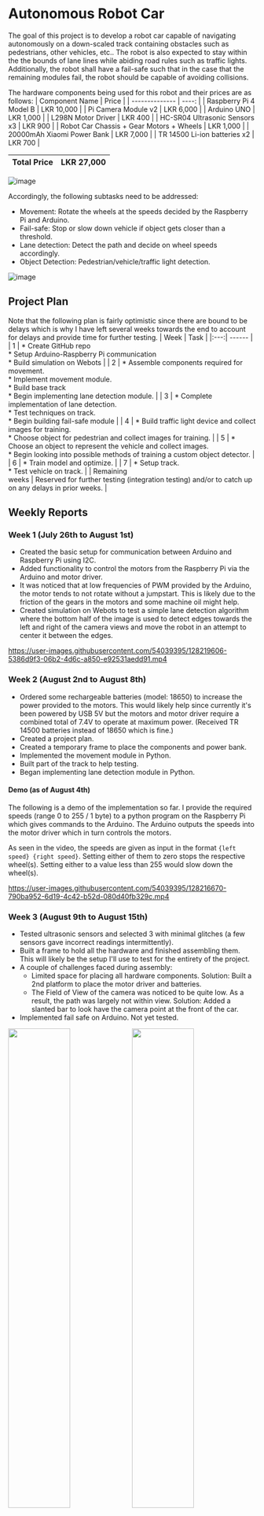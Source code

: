 # Autonomous Robot Car
The goal of this project is to develop a robot car capable of navigating autonomously on a down-scaled track containing obstacles such as pedestrians, other vehicles, etc.. The robot is also expected to stay within the the bounds of lane lines while abiding road rules such as traffic lights. Additionally, the robot shall have a fail-safe such that in the case that the remaining modules fail, the robot should be capable of avoiding collisions.

The hardware components being used for this robot and their prices are as follows:
| Component Name | Price |
| -------------- | ----: |
| Raspberry Pi 4 Model B | LKR 10,000 |
| Pi Camera Module v2 | LKR 6,000 |
| Arduino UNO | LKR 1,000 |
| L298N Motor Driver | LKR 400 |
| HC-SR04 Ultrasonic Sensors x3 | LKR 900 |
| Robot Car Chassis + Gear Motors + Wheels | LKR 1,000 |
| 20000mAh Xiaomi Power Bank | LKR 7,000 |
| TR 14500 Li-ion batteries x2 | LKR 700 |

| Total Price | LKR 27,000 |
| ------- | ----- |

![image](https://user-images.githubusercontent.com/54039395/128195441-8c4cc0fa-7e37-4d53-9361-a5647f88b1a4.png)

Accordingly, the following subtasks need to be addressed:
* Movement: Rotate the wheels at the speeds decided by the Raspberry Pi and Arduino.
* Fail-safe: Stop or slow down vehicle if object gets closer than a threshold.
* Lane detection: Detect the path and decide on wheel speeds accordingly.
* Object Detection: Pedestrian/vehicle/traffic light detection.

![image](https://user-images.githubusercontent.com/54039395/128195567-983ded8c-820f-4d16-b21a-72ef03cb2f43.png)

## Project Plan
Note that the following plan is fairly optimistic since there are bound to be delays which is why I have left several weeks towards the end to account for delays and provide time for further testing.
| Week | Task |
|:---:| ------ |
| 1 | *	Create GitHub repo<br>*	Setup Arduino-Raspberry Pi communication<br>*	Build simulation on Webots |
| 2 | *	Assemble components required for movement.<br>*	Implement movement module.<br>*	Build base track<br>*	Begin implementing lane detection module. |
| 3 | *	Complete implementation of lane detection.<br>*	Test techniques on track.<br>*	Begin building fail-safe module |
| 4 | * Build traffic light device and collect images for training.<br>*	Choose object for pedestrian and collect images for training. |
| 5 | * Choose an object to represent the vehicle and collect images.<br>*	Begin looking into possible methods of training a custom object detector. |
| 6 | *	Train model and optimize. |
| 7 | *	Setup track.<br>*	Test vehicle on track. |
| Remaining<br>weeks | Reserved for further testing (integration testing) and/or to catch up on any delays in prior weeks. |

## Weekly Reports
### Week 1 (July 26th to August 1st)
* Created the basic setup for communication between Arduino and Raspberry Pi using I2C.
* Added functionality to control the motors from the Raspberry Pi via the Arduino and motor driver.
* It was noticed that at low frequencies of PWM provided by the Arduino, the motor tends to not rotate without a jumpstart. This is likely due to the friction of the gears in the motors and some machine oil might help.
* Created simulation on Webots to test a simple lane detection algorithm where the bottom half of the image is used to detect edges towards the left and right of the camera views and move the robot in an attempt to center it between the edges.

https://user-images.githubusercontent.com/54039395/128219606-5386d9f3-06b2-4d6c-a850-e92531aedd91.mp4

### Week 2 (August 2nd to August 8th)
* Ordered some rechargeable batteries (model: 18650) to increase the power provided to the motors. This would likely help since currently it's been powered by USB 5V but the motors and motor driver require a combined total of 7.4V to operate at maximum power. (Received TR 14500 batteries instead of 18650 which is fine.)
* Created a project plan. 
* Created a temporary frame to place the components and power bank.
* Implemented the movement module in Python.
*	Built part of the track to help testing.
*	Began implementing lane detection module in Python.

#### Demo (as of August 4th)
The following is a demo of the implementation so far. I provide the required speeds (range 0 to 255 / 1 byte) to a python program on the Raspberry Pi which gives commands to the Arduino. The Arduino outputs the speeds into the motor driver which in turn controls the motors.

As seen in the video, the speeds are given as input in the format `{left speed} {right speed}`. Setting either of them to zero stops the respective wheel(s). Setting either to a value less than 255 would slow down the wheel(s).

https://user-images.githubusercontent.com/54039395/128216670-790ba952-6d19-4c42-b52d-080d40fb329c.mp4

### Week 3 (August 9th to August 15th)
* Tested ultrasonic sensors and selected 3 with minimal glitches (a few sensors gave incorrect readings intermittently).
* Built a frame to hold all the hardware and finished assembling them. This will likely be the setup I'll use to test for the entirety of the project.
* A couple of challenges faced during assembly:
  * Limited space for placing all hardware components. Solution: Built a 2nd platform to place the motor driver and batteries.
  * The Field of View of the camera was noticed to be quite low. As a result, the path was largely not within view. Solution: Added a slanted bar to look have the camera point at the front of the car.
* Implemented fail safe on Arduino. Not yet tested.

<img src="https://user-images.githubusercontent.com/54039395/129077279-8ed3d4fd-fd20-4624-a787-7a1bc6ab9a12.jpg" width="50%"><img src="https://user-images.githubusercontent.com/54039395/129077318-a8a559f9-0b6b-4979-ad87-a4a1e27da410.jpg" width="50%">
<p align="center"><i>Robot Car</i></p>
<p align="center">
  <img src="https://user-images.githubusercontent.com/54039395/129077575-9851f956-6d24-4f6e-aa3a-170f794f4eda.jpg" width="70%"><br>
  <i>Track</i>
</p>

### Week 4 (August 16th to August 22nd)
* Made calculations for angle of the Pi Camera (based on Field of View / FOV and height) and adjusted the camera on the car, accordingly:

<img src="https://user-images.githubusercontent.com/54039395/129904842-99c70a72-85ae-4b3a-b10d-7c4673c639fa.jpg" width="49%"> <img src="https://user-images.githubusercontent.com/54039395/129913353-035cf7bf-c606-477a-ae2c-3f6b25ae1b9a.jpg" width="49%">

Even though the width of the road between lane lines is approximately 20 cm, calculations were made using 25 cm to leave room for error. The horizontal FOV of the Pi camera module v2 is `62.2 degrees` while the vertical FOV is `48.8 degrees`. A triangle can be formed using this width and the boundaries of the FOV (see 1st diagram). Using this triangle and the angles of each corner, the perpendicular distance to the width is calculated as `width / 2 * tan((180 - 62.2) / 2) = 20.72 cm`

Using the 2nd diagram, a perpendicular line can be drawn from the point of contact of the lower bound of the FOV to the camera holding bar. The length of this perpendicular can be calculated as `20.72 * sin(90 - 48.8/2) = 18.87 cm`. The distances to the incidence point of this perpendicular on the bar from the base of the bar is equal to `9.5 - 20.72 * cos(90 - 48.8/2) = 0.94 cm`. Therefore, an equation for the angle (say `x`) of the bar can be obtained as `0.94 * sin(x) + 9.5 = 18.87 * cos(x)`. Solving this equation, we get `x = 57 degrees`. Thus, the tilt of the bar was adjusted accordingly.

### Week 5 (August 23rd to August 29th)
* Tested the fail-safe module. It is successful at avoiding collisions. Further tuning of parameters such as distance check frequency and thresholds is necessary.
* Refactored the movement module such that it accepts the average `speed` and a `turn amount` (a measure of how much to the right the robot should turn). These metrics were used to calculate the left and right wheel speeds separately. This method is preferred because the lane detection module would only control the `turn amount` while the object detection modules would only control the `speed`. This makes it easier to calculate the minimum speed since both wheel speeds need not be considered separately.
* Tested the lane detection module. The lower bound of the camera view was too far from the base of the car (approx. `15 cm` away). Accordingly, shortened the length of the bar holding the camera to `6 cm` which led to the lower bound of the view coming up to `9 cm` away from the base.
* Used threading to delay the `turn amount` affecting the wheel speeds. This is added to further mitigate the problem of the base being too far ahead since the action required for the current view should be executed once the robot has arrived at that position. Currently, the delay is set to one second. However, it needs to be adjusted at runtime based on the speeds of the robot.
* Concerns: Currently, the robot seems to be moving at quite a low speed. This is likely due to how heavy the robot is (approx. `1 kg`). The power bank is the heaviest component of the robot (approx `360 g`). A lower capacity power bank would likely weigh much less. 20,000 mAh is somewhat overkill and thus, can be reduced. Additionally, further weight can be dropped by switching to a 3D printed frame (which holds the components) since it can be designed more efficiently (as opposed to using hardboard boxes).

### Week 6 (August 30th to September 5th)
* Began testing the lane detection module with the altered camera orientation and position. The robot seems to be following the road consistently when both lanes are within vision. However, when one of the lane lines move out of vision, the robot's trajectory is often incorrect.
 * Developed a second lane detection algorithm that predicts a straight line onto the lanes. The gradient of both the straight lines was compared against a constant value (set to `2` after determining using a stationary frame), the result of which is used to calculate the turn amount. Even though the results were satisfactory in general, the algorithm failed to use the correct line in the case of sharp bends of approx. `90 degrees`.
* Added a script for testing on the pc and another script for testing on the Raspberry Pi with the movement module disabled.

_Note: The lane detection module is taking longer than I anticipated (at least to make it work on all situations encountered on the track). I have decided to focus entirely on getting this module to work before moving on to the rest of the modules, because lane detection is a fairly important portion of the robot. I intend to try other algorithms such as other variations of the main algorithm and in the case that that doesn't work, an end-to-end deep learning approach combined with a bit of preprocessing to identify lane lines._

### Week 7 & Week 8 (September 6th to September 19th)
* Changed the position of the camera to the back of the robot. This is because, as mentioned previously, the robot is seeing too far ahead and thus, the delay doesn't help in the case of sharp bends because the robot would be acting on something that was seen some time ago. The new camera position is placed at a much larger height such that there's a good view of the road immediately in fron of the car while also having a decent view ahead.
* Replaced one of the 3 ultrasonic sensors because it malfunctioned.
* Developed a controller to drive the robot using arrow keys. Shall be using this to collect data in case the deep learning approach is necessary for the lane detection.
* Noticed that the two wheels of the robot are moving at different speeds even when given the same PWM. It is mandatory that this isn't the case since the robot must move straight when the lane lines are at the correct angle. Ordered a new car chassis with four wheels in hopes that it would be more robust to differences in motor speeds. Additionally, the new car chassis has two layers of platforms which is great for additional space. Having four wheels should also better support the weight of the power bank which was previously an issue.
* I have combined Week 7 and 8 reports since there wasn't much progress due to exams and the unexpected problems. Hoping to catchup this week.

### Week 9 (September 20th to September 26th)
* Received the new four wheeled chassis.
* Unfortunately, the Raspberry Pi malfunctioned. It doesn't boot up when provided power. Several debugging methods were suggested in https://www.raspberrypi.org/forums/viewtopic.php?t=58151. As per the link, the main indicator that there exists an issue is that the ACT LED doesn't blink upon powering. The next thing to try was to plug the power without the SD card. The ACT LED still did not blink. According to the link, this indicates an issue with the EEPROM. The solution they specified was to take a separate SD card and store the bootloader on it. Providing power after inserting this SD card should ideally cause the ACT LED to blink rapidly. However, this does not seem to occur either. The link suggests that if that is the case, the Pi is likely irrecoverable. My guess is that I burnt something important with static although I don't recall anything out of the ordinary happening. There does not seem to be any external damage to the Raspberry Pi.

### Week 10 & Week 11 (September 27th to October 10th)
* The last two weeks were quite hectic in terms of progress.
* After looking around to find what alternatives I have to replace the Raspberry Pi, I found a method to use my mobile phone to get the camera input. Using an app called Iruin Webcam, I transmit the camera images from my phone to my laptop over Wi-fi. The received image is then processed and the wheel speeds are transmitted back to the Arduino over Bluetooth. At the Arduino, the rest of the behavior is same as the previous versions. Even though this setup has the disadvantage of network latency affecting the robot, it also has a few advantages such as:
  * More processing power on laptop compared to Raspberry Pi.
  * Removing the necessity of the power bank (both the Arduino and the motors can be powererd using the batteries).
* The camera would be placed on a raised tripod at angle and height such that the lane lines are visible.
* I started building the object detection models for vehicle detection and traffic light detection. I only collected a little data (around 50 images per class) just to get a base model working. The current dataset was captured under night time lighting so the remaining data needs to contain images captured with day time lighting.
* Thus the past too weeks were spent mostly on building the new setup.
* As expected, there were more challenges. After moving all the hardware onto the four wheel robot, it turns out that the robot now refuses to turn despite getting the acurate wheel speeds. This is apparently because the friction between the robot wheels and the track was too high and the wheels were unable to skid in order to make turns. My next attempt would be to move the hardware back to the initial robot but replace the motors with those that came with the new chassis.

### Week 12 (October 11th to October 17th)
<img src="https://user-images.githubusercontent.com/54039395/137118534-b7c4896a-a8a0-4c87-8146-a9b66f2cefc2.jpg" width="50%"><img src="https://user-images.githubusercontent.com/54039395/137118549-389dfc0a-68f8-487e-a7cb-6fa5b40c0004.jpg" width="50%">

* Tested different motors to identify a pair of motors with approximately equal speeds. A lot of the pairs have at least slight differences in rotation speed. Due to this, I decided to select two motors with approximately equal speeds and attached them to the robot. However, when the rest of the hardware were moved onto the robot, the difference in speeds seemed to become more prominent. Thus, I decided to apply the voltages to the motors with a callibration offset between the two. This means that the right motor (which in my case is the slower one) is given a higher PWM voltage compared to the left motor. While this doesn't always result in a perfect line, it mitigates the issues for the most part. The reason why it isn't too big of a problem is because the lane detection algorithm automatically changes the speeds when it goes too far off the track. However,  this results in a slightly wobbly movement for the robot (See video below).

https://user-images.githubusercontent.com/54039395/137106984-d5e7ed52-92a6-490a-a9fa-9e6196f8adfd.mp4

* Tried using Hough Lines in a different way:
  * Initial method: Find lines of left and right halves separately. Didn't work well when the road was too curved (curves aren't detected by Hough Lines method).
  * New method: Use the gradient of all lines to determine the turn amount (`= Mean gradient of positive gradients - Mean gradient of negative gradients`). This performed better than the initial method but turned out to be too sensitive false positive line detections. Thus, the `MANY_ROWS` method continues to be the better algorithm for this.

